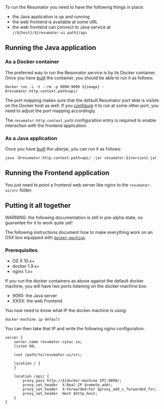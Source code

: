 To run the Resumator you need to have the following things in place:

- the Java application is up and running
- the web frontend is available at some URL
- the web frontend can connect to Java service at `//${host}/${resumator-ui path}/api`

## Running the Java application

### As a Docker container

The preferred way to run the Resumator service is by its Docker container. Once you have [built](running.md) the container, you should be able to run it as follows:

```shell
docker run -i -t --rm -p 9090:9090 ${image} -Dresumator.http.context.path=api/
```

The port mapping makes sure that the default Resumator port `9090` is visible on the Docker host as well. If you [configure](configure.md) it to run at some other port, you need to adjust the port mapping accordingly.

The `resumator.http.context.path` configuration entry is required to enable interaction with the frontend application.

### As a Java application

Once you have [built](building.md) the uberjar, you can run it as follows:

```shell
java -Dresumator.http.context.path=api/ -jar resumator-${version}.jar
```

## Running the Frontend application

You just need to point a frontend web server like nginx to the `resumator-ui/src` folder.

## Putting it all together

WARNING: the following documentation is still in pre-alpha state, no guarantee for it to work quite yet!

The following instructions document how to make everything work on an OSX box equipped with [`docker-machine`](https://docs.docker.com/machine/).

### Prerequisites

- OS X 10.x+
- docker 1.9.x+
- nginx 1.x+

If you run the docker containers as above against the default docker machine, you will have two ports listening on the docker machine box:

- 9090: the Java server
- XXXX: the web Frontend

You now need to know what IP the docker machine is using:

```
docker-machine ip default
```

You can then take that IP and write the following nginx configuration:

```
server {
    server_name resumator.sytac.io;
    listen 80;

    root /path/to/resumator-ui/src;

    location / {
    }

    location /api/ {
        proxy_pass http://${docker-machine IP}:9090/;
        proxy_set_header  X-Real-IP $remote_addr;
        proxy_set_header  X-Forwarded-For $proxy_add_x_forwarded_for;
        proxy_set_header  Host $http_host;
    }
}
```
